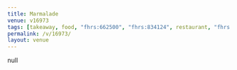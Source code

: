 ```yaml
---
title: Marmalade
venue: v16973
tags: [takeaway, food, "fhrs:662500", "fhrs:834124", restaurant, "fhrs:1024812"]
permalink: /v/16973/
layout: venue
---
```

null